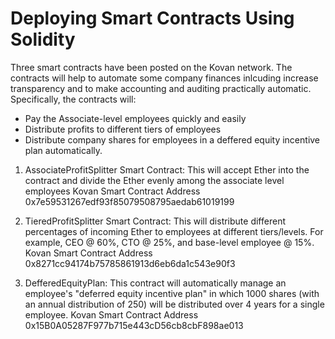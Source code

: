 # Deploying Smart Contracts Using Solidity

Three smart contracts have been posted on the Kovan network. The contracts will help to automate some company finances inlcuding increase transparency and to make accounting and auditing practically automatic. Specifically, the contracts will:
*  Pay the Associate-level employees quickly and easily
*  Distribute profits to different tiers of employees
*  Distribute company shares for employees in a deffered equity incentive plan automatically.

1. AssociateProfitSplitter Smart Contract:
This will accept Ether into the contract and divide the Ether evenly among the associate level employees
Kovan Smart Contract Address
0x7e59531267edf93f85079508795aedab61019199

2. TieredProfitSplitter Smart Contract:
This will distribute different percentages of incoming Ether to employees at different tiers/levels. For example, CEO @ 60%, CTO @ 25%, and base-level employee @ 15%.
Kovan Smart Contract Address
0x8271cc94174b75785861913d6eb6da1c543e90f3

3. DefferedEquityPlan:
This contract will automatically manage an employee's "deferred equity incentive plan" in which 1000 shares (with an annual distribution of 250) will be distributed over 4 years for a single employee.
Kovan Smart Contract Address
0x15B0A05287F977b715e443cD56cb8cbF898ae013